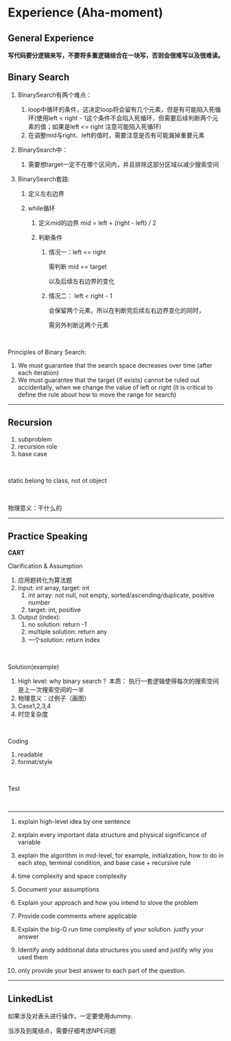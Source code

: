 # Experience (Aha-moment)

## General Experience

**写代码要分逻辑来写，不要将多重逻辑综合在一块写，否则会很难写以及很难读。**

## Binary Search

1. BinarySearch有两个难点：
   1. loop中循环的条件，这决定loop将会留有几个元素，但是有可能陷入死循环(使用left < right - 1这个条件不会陷入死循环，但需要后续判断两个元素的值；如果是left <= right 注意可能陷入死循环)
   2. 在调整mid与right、left的值时，需要注意是否有可能漏掉重要元素

2. BinarySearch中：
   
   1. 需要想target一定不在哪个区间内，并且排除这部分区域以减少搜索空间
   
3. BinarySearch套路:

    1. 定义左右边界

    2. while循环

        1. 定义mid的边界 mid  = left + (right - left) / 2

        2. 判断条件

            1. 情况一：left <= right 

                需判断 mid == target

                以及后续左右边界的变化

            2.  情况二： left < right - 1

                会保留两个元素，所以在判断完后续左右边界变化的同时，
            
                需另外判断这两个元素

<br>

Principles of Binary Search:

1.  We must guarantee that the search space decreases over time (after each iteration)
2.  We must guarantee that the target (if exists) cannot be ruled out accidentally, when we change the value of left or right (it is critical to define the rule about how to move the range for search)

-----------------

## Recursion

1. subproblem
2. recursion role
3. base case

<br>

static belong to class, not ot object

<br>

物理意义：干什么的

---------------

## Practice Speaking

**CART**

Clarification & Assumption

1.  应用题转化为算法题
2.  Input: int array, target: int
    1.  int array: not null, not empty, sorted/ascending/duplicate, positive number
    2.  target: int, positive
3.  Output (index):
    1.  no solution: return -1
    2.  multiple solution: return any
    3.  一个solution: return index

<br>

Solution(example)

1.  High level: why binary search？ 本质： 执行一套逻辑使得每次的搜索空间是上一次搜索空间的一半
2.  物理意义：过例子（画图）
3.  Case1,2,3,4
4.  时空复杂度 

<br>

Coding

1.  readable 
2.  format/style

<br>

Test

<br>

------------



1. explain high-level idea by one sentence
2. explain every important data structure and physical significance of variable
3. explain the algorithm in mid-level, for example, initialization, how to do in each step, terminal condition, and base case + recursive rule
4. time complexity and space complexity



1.  Document your assumptions
2.  Explain your approach and how you intend to slove the problem
3.  Provide code comments where applicable
4.  Explain the big-O run time complexity of your solution. justfy your answer
5.  Identify andy additional data structures you used and justify why you used them
6.  only provide your best answer to each part of the question.

------------

## LinkedList

如果涉及对表头进行操作，一定要使用dummy.

当涉及到尾结点，需要仔细考虑NPE问题

